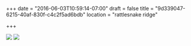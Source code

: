 +++
date = "2016-06-03T10:59:14-07:00"
draft = false
title = "9d339047-6215-40af-830f-c4c2f5ad6bdb"
location = "rattlesnake ridge"

+++

![](https://d17enza3bfujl8.cloudfront.net/DSCF3559.jpg)
![](https://d17enza3bfujl8.cloudfront.net/DSCF3547.jpg)
